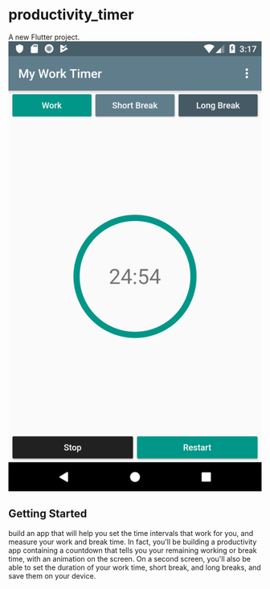 # productivity_timer

A new Flutter project.
![productivity_timer](https://github.com/Emadsh24/My-Time/blob/main/timer.jpg "productivity_timer")


## Getting Started

 build an app that will help you set the time intervals that work for you, and measure your work and break time. In fact, you'll be building a productivity app containing a countdown that tells you your remaining working or break time, with an animation on the screen. On a second screen, you'll also be able to set the duration of your work time, short break, and long breaks, and save them on your device.
